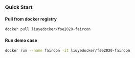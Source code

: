 ### Quick Start

#### Pull from docker registry

```bash
docker pull liuyedocker/fse2020-faircon
```

#### Run demo case

```bash
docker run --name faircon -it liuyedocker/fse2020-faircon
```
